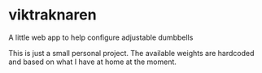# viktraknaren
A little web app to help configure adjustable dumbbells

This is just a small personal project. The available weights are hardcoded and based on what I have at home at the moment.

